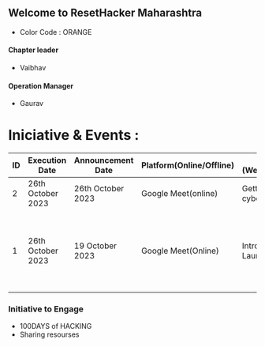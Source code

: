 ## Welcome to ResetHacker Maharashtra
- Color Code : ORANGE

#### Chapter leader 
- Vaibhav

#### Operation Manager
- Gaurav

# Iniciative & Events :
ID | Execution Date | Announcement Date | Platform(Online/Offline) | Agenda (Webinar/Discussion) | Host | FeedBack |
|---|---|---|---|---| ---| ---|
| 2 | 26th October 2023 | 26th October 2023 | Google Meet(online) | Getting into cybersecurity |  Vaibhav | Car Hacking | 
| 1 | 26th October 2023 | 19 October 2023 | Google Meet(Online) | Introduction and Launch |  Vaibhav | Introducing ResetHacker, Why we launched chapters, Vision, Get to know each other | 

### Initiative to Engage

- 100DAYS of HACKING
- Sharing resourses








